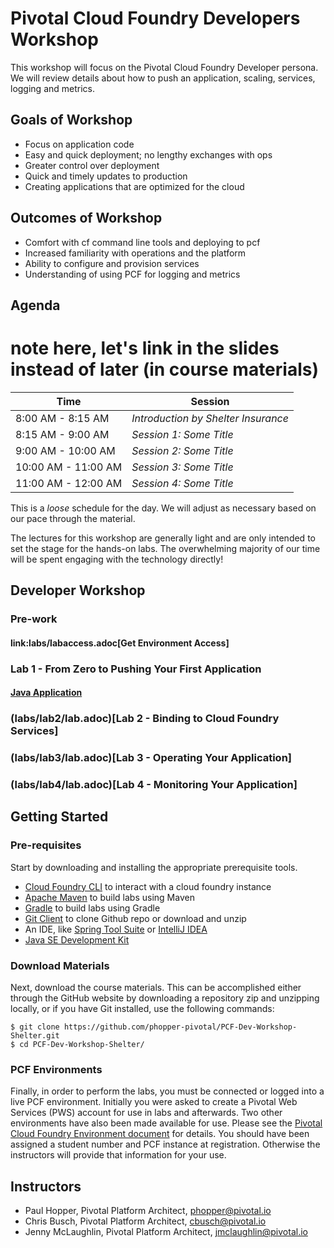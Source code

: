 # Pivotal Cloud Foundry Developers Workshop
This workshop will focus on the Pivotal Cloud Foundry Developer persona. We will review details about how to push an application, scaling, services, logging and metrics.

## Goals of Workshop
- Focus on application code 
- Easy and quick deployment; no lengthy exchanges with ops
- Greater control over deployment
- Quick and timely updates to production
- Creating applications that are optimized for the cloud

## Outcomes of Workshop
- Comfort with cf command line tools and deploying to pcf
- Increased familiarity with operations and the platform
- Ability to configure and provision services
- Understanding of using PCF for logging and metrics

## Agenda
# note here, let's link in the slides instead of later (in course materials)
Time | Session
---- | -------
8:00 AM - 8:15 AM | _Introduction by Shelter Insurance_
8:15 AM - 9:00 AM | _Session 1: Some Title_
9:00 AM - 10:00 AM | _Session 2: Some Title_
10:00 AM - 11:00 AM | _Session 3: Some Title_
11:00 AM - 12:00 AM | _Session 4: Some Title_

This is a _loose_ schedule for the day. We will adjust as necessary based on our pace through the material.

The lectures for this workshop are generally light and are only intended to set the stage for the hands-on labs. The overwhelming majority of our time will be spent engaging with the technology directly!

## Developer Workshop
### Pre-work
#### link:labs/labaccess.adoc[Get Environment Access]
### Lab 1 - From Zero to Pushing Your First Application
#### [**Java** Application](labs/lab1/lab.adoc)
### (labs/lab2/lab.adoc)[Lab 2 - Binding to Cloud Foundry Services]
### (labs/lab3/lab.adoc)[Lab 3 - Operating Your Application]
### (labs/lab4/lab.adoc)[Lab 4 - Monitoring Your Application]

## Getting Started

### Pre-requisites
Start by downloading and installing the appropriate prerequisite tools.
- [Cloud Foundry CLI](https://goo.gl/M0pH4i) to interact with a cloud foundry instance
- [Apache Maven](http://info.pivotal.io/HI002010A6ZlRJR1NeU00eC) to build labs using Maven
- [Gradle](https://services.gradle.org/distributions/gradle-3.1-all.zip) to build labs using Gradle
- [Git Client](https://git-scm.com/downloads) to clone Github repo or download and unzip
- An IDE, like [Spring Tool Suite](https://spring.io/tools/sts/all) or [IntelliJ IDEA](https://www.jetbrains.com/idea/download/)
- [Java SE Development Kit](http://info.pivotal.io/n0I60i3021AN0JU0le10CRR)

### Download Materials
Next, download the course materials. This can be accomplished either through the GitHub website by downloading a repository zip and unzipping locally, or if you have Git installed, use the following commands:
```
$ git clone https://github.com/phopper-pivotal/PCF-Dev-Workshop-Shelter.git
$ cd PCF-Dev-Workshop-Shelter/
```

### PCF Environments
Finally, in order to perform the labs, you must be connected or logged into a live PCF environment. Initially you were asked to create a Pivotal Web Services (PWS) account for use in labs and afterwards. Two other environments have also been made available for use. Please see the [Pivotal Cloud Foundry Environment document](Common/env_info.md) for details. You should have been assigned a student number and PCF instance at registration. Otherwise the instructors will provide that information for your use.

## Instructors
- Paul Hopper, Pivotal Platform Architect, phopper@pivotal.io
- Chris Busch, Pivotal Platform Architect, cbusch@pivotal.io
- Jenny McLaughlin, Pivotal Platform Architect, jmclaughlin@pivotal.io